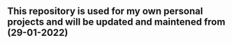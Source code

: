 ## This repository is used for my own personal projects and will be updated and maintened from (29-01-2022)
